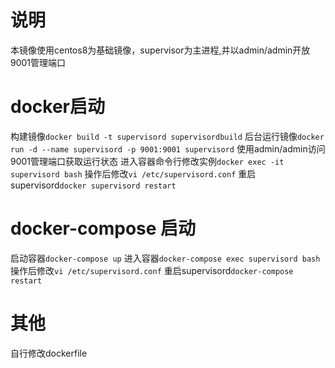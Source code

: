 # 说明
本镜像使用centos8为基础镜像，supervisor为主进程,并以admin/admin开放9001管理端口
# docker启动
构建镜像`docker build -t supervisord supervisordbuild`
后台运行镜像`docker run -d --name supervisord -p 9001:9001 supervisord`
使用admin/admin访问9001管理端口获取运行状态
进入容器命令行修改实例`docker exec -it supervisord bash`
操作后修改`vi /etc/supervisord.conf`
重启supervisord`docker supervisord restart`
# docker-compose 启动
启动容器`docker-compose up`
进入容器`docker-compose exec supervisord bash`
操作后修改`vi /etc/supervisord.conf`
重启supervisord`docker-compose restart`
# 其他
自行修改dockerfile
